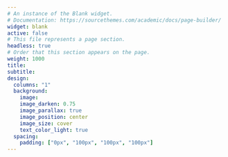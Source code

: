 ```yaml
---
# An instance of the Blank widget.
# Documentation: https://sourcethemes.com/academic/docs/page-builder/
widget: blank
active: false
# This file represents a page section.
headless: true
# Order that this section appears on the page.
weight: 1000
title:  
subtitle:
design:
  columns: "1"
  background:
    image: 
    image_darken: 0.75
    image_parallax: true
    image_position: center
    image_size: cover
    text_color_light: true
  spacing:
    padding: ["0px", "100px", "100px", "100px"]
---
```




